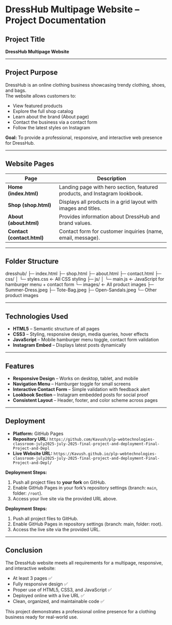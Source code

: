 # DressHub Multipage Website – Project Documentation

## Project Title
**DressHub Multipage Website**

---

## Project Purpose
DressHub is an online clothing business showcasing trendy clothing, shoes, and bags.  
The website allows customers to:

- View featured products  
- Explore the full shop catalog  
- Learn about the brand (About page)  
- Contact the business via a contact form  
- Follow the latest styles on Instagram  

**Goal:** To provide a professional, responsive, and interactive web presence for DressHub.  

---

## Website Pages
| Page | Description |
|------|-------------|
| **Home (index.html)** | Landing page with hero section, featured products, and Instagram lookbook. |
| **Shop (shop.html)** | Displays all products in a grid layout with images and titles. |
| **About (about.html)** | Provides information about DressHub and brand values. |
| **Contact (contact.html)** | Contact form for customer inquiries (name, email, message). |

---

## Folder Structure
dresshub/
├─ index.html
├─ shop.html
├─ about.html
├─ contact.html
├─ css/
│ └─ styles.css ← All CSS styling
├─ js/
│ └─ main.js ← JavaScript for hamburger menu + contact form
└─ images/ ← All product images
├─ Summer-Dress.jpeg
├─ Tote-Bag.jpeg
├─ Open-Sandals.jpeg
└─ Other product images

---

## Technologies Used
- **HTML5** – Semantic structure of all pages  
- **CSS3** – Styling, responsive design, media queries, hover effects  
- **JavaScript** – Mobile hamburger menu toggle, contact form validation  
- **Instagram Embed** – Displays latest posts dynamically  

---

## Features
- **Responsive Design** – Works on desktop, tablet, and mobile  
- **Navigation Menu** – Hamburger toggle for small screens  
- **Interactive Contact Form** – Simple validation with feedback alert  
- **Lookbook Section** – Instagram embedded posts for social proof  
- **Consistent Layout** – Header, footer, and color scheme across pages  

---

## Deployment
- **Platform:** GitHub Pages  
- **Repository URL:** `https://github.com/Kavush/plp-webtechnologies-classroom-july2025-july-2025-final-project-and-deployment-Final-Project-and-Depl`  
- **Live Website URL:** `https://Kavush.github.io/plp-webtechnologies-classroom-july2025-july-2025-final-project-and-deployment-Final-Project-and-Depl/`

**Deployment Steps:**
1. Push all project files to **your fork** on GitHub.  
2. Enable GitHub Pages in your fork’s repository settings (branch: `main`, folder: `/root`).  
3. Access your live site via the provided URL above.

**Deployment Steps:**
1. Push all project files to GitHub.  
2. Enable GitHub Pages in repository settings (branch: main, folder: root).  
3. Access the live site via the provided URL.  

---

## Conclusion
The DressHub website meets all requirements for a multipage, responsive, and interactive website:

- At least 3 pages ✅  
- Fully responsive design ✅  
- Proper use of HTML5, CSS3, and JavaScript ✅  
- Deployed online with a live URL ✅  
- Clean, organized, and maintainable code ✅  

This project demonstrates a professional online presence for a clothing business ready for real-world use.
